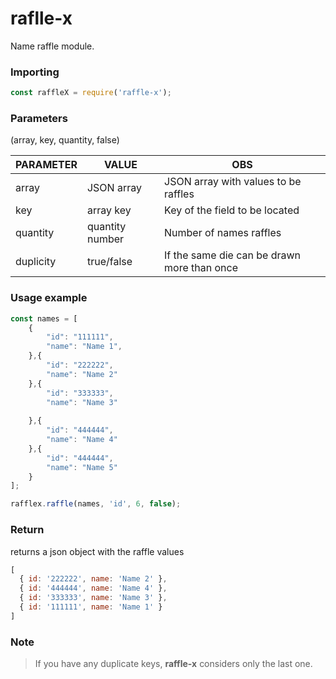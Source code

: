 # raflle-x
  
Name raffle module.
   
### Importing  
```javascript
const raffleX = require('raffle-x');
```  
  
### Parameters  
(array, key, quantity, false)

| PARAMETER  | VALUE           | OBS                                          |
|------------|-----------------|----------------------------------------------|
| array      | JSON array      | JSON array with values ​​to be raffles         |
| key        | array key       | Key of the field to be located               |
| quantity   | quantity number | Number of names raffles                      |
| duplicity  | true/false      | If the same die can be drawn more than once  |
  

### Usage example 

```javascript
const names = [
    {
        "id": "111111",
        "name": "Name 1",
    },{
        "id": "222222",
        "name": "Name 2"
    },{
        "id": "333333",
        "name": "Name 3"
    
    },{
        "id": "444444",
        "name": "Name 4"
    },{
        "id": "444444",
        "name": "Name 5"
    }
];

rafflex.raffle(names, 'id', 6, false);
```
### Return  

returns a json object with the raffle values
```javascript
[
  { id: '222222', name: 'Name 2' },
  { id: '444444', name: 'Name 4' },
  { id: '333333', name: 'Name 3' },
  { id: '111111', name: 'Name 1' }
]
```
### Note
	
> If you have any duplicate keys, **raffle-x** considers only the last one.